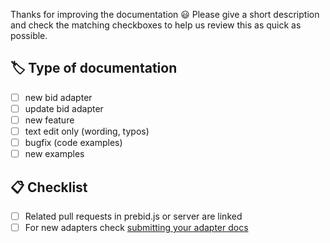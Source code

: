 Thanks for improving the documentation 😃
Please give a short description and check the matching checkboxes to help us review this as quick as possible.

## 🏷 Type of documentation

- [ ] new bid adapter
- [ ] update bid adapter
- [ ] new feature
- [ ] text edit only (wording, typos)
- [ ] bugfix (code examples)
- [ ] new examples

## 📋 Checklist

- [ ] Related pull requests in prebid.js or server are linked
- [ ] For new adapters check [submitting your adapter docs](https://docs.prebid.org/dev-docs/bidder-adaptor.html#submitting-your-adapter)
